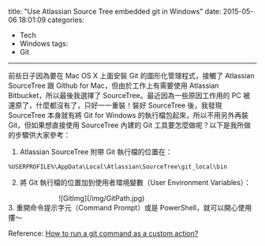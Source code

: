 title: "Use Atlassian Source Tree embedded git in Windows"
date: 2015-05-06 18:01:09
categories:
- Tech
- Windows
tags:
- Git
---

前些日子因為要在 Mac OS X 上面安裝 Git 的圖形化管理程式，接觸了 Atlassian SourceTree 跟 Github for Mac，但由於工作上有需要使用 Atlassian Bitbucket，所以最後我選擇了 SourceTree。最近因為一些原因工作用的 PC 被還原了，什麼都沒有了，只好一一重裝！裝好 SourceTree 後，我發現 SourceTree 本身就有將 Git for Windows 的執行檔包起來，所以不用另外再裝 Git，但如果想直接使用 SourceTree 內建的 Git 工具要怎麼做呢？以下是我所做的步驟供大家參考：

1. Atlassian SourceTree 附帶 Git 執行檔的位置在：
```path
%USERPROFILE%\AppData\Local\Atlassian\SourceTree\git_local\bin
```
2. 將 Git 執行檔的位置加到使用者環境變數（User Environment Variables）：
<div style="width:300px;margin:0 auto;display:block;">
![GitImg](/img/GitPath.jpg)
</div>
3. 重開命令提示字元（Command Prompt）或是 PowerShell，就可以開心使用摟～


Reference: [How to run a git command as a custom action?](https://answers.atlassian.com/questions/245850/how-to-run-a-git-command-as-a-custom-action)
